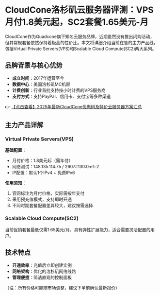 # CloudCone洛杉矶云服务器评测：VPS月付1.8美元起，SC2套餐1.65美元-月

CloudCone作为Quadcone旗下知名云服务品牌，近期虽然没有推出闪购活动，但其常规套餐依然保持着极高的性价比。本文将详细介绍当前在售的主力产品线，包括Virtual Private Servers(VPS)和Scalable Cloud Compute(SC2)两大系列。

## 品牌背景与核心优势
- **成立时间**：2017年运营至今
- **数据中心**：美国洛杉矶MC机房
- **计费创新**：行业首批支持按小时计费的VPS服务商
- **支付方式**：支持PayPal、信用卡、支付宝等多种渠道

👉 [【点击查看】2025年最新CloudCone优惠码及特价云服务器方案汇总](https://bit.ly/Cloudcone)

## 主力产品详解

### Virtual Private Servers(VPS)
**基础配置**：
- 月付价格：1.8美元起（需年付）
- 网络测试：148.135.114.75 / 2607:f130:0:ef::2
- IP配置：默认1个IPv4 + 免费IPv6

**使用须知**：
1. 官网标注为月付价格，实际需按年支付
2. 采用预充值模式，支持即时开通
3. 不同时期套餐配置差异较大，建议按需选择

### Scalable Cloud Compute(SC2)
当前促销套餐最低仅需1.65美元/月，具有弹性扩展能力，适合需要灵活配置的用户。

## 技术特点
- **开通效率**：充值后立即创建实例
- **网络架构**：优化的洛杉矶网络线路
- **管理便捷**：简洁直观的控制面板

（注：所有价格可能随市场调整，建议下单前确认最新报价）